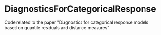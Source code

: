 # DiagnosticsForCategoricalResponse
Code related to the paper "Diagnostics for categorical response models based on quantile residuals and distance measures"
